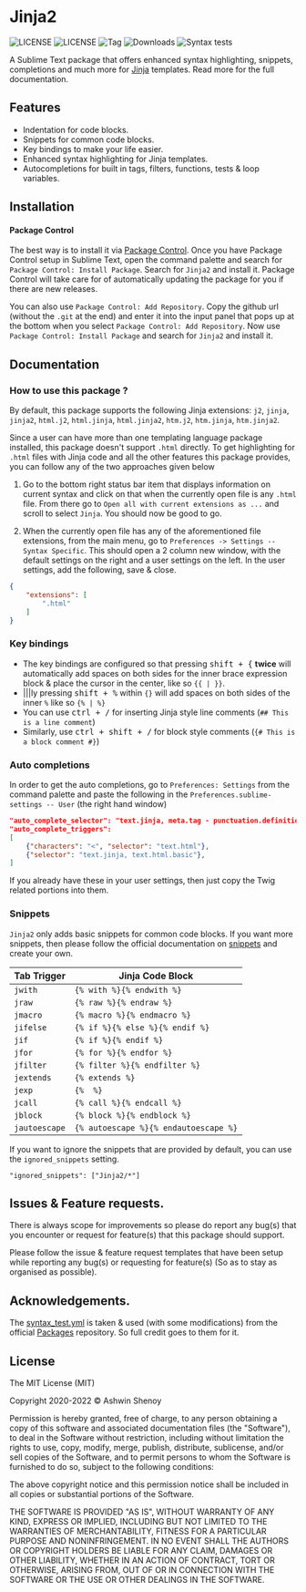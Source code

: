 # Jinja2

![LICENSE](https://img.shields.io/badge/LICENSE-MIT-green?style=for-the-badge) ![LICENSE](https://img.shields.io/badge/ST-Build%204107+-orange?style=for-the-badge&logo=sublime-text) ![Tag](https://img.shields.io/github/v/tag/Sublime-Instincts/BetterJinja?style=for-the-badge&logo=github&sort=semver) ![Downloads](https://img.shields.io/packagecontrol/dt/Jinja2?style=for-the-badge)
![Syntax tests](https://img.shields.io/github/workflow/status/Sublime-Instincts/BetterJinja/syntax_test?color=green&label=Syntax%20Tests&logo=github&logoColor=white&style=for-the-badge)

A Sublime Text package that offers enhanced syntax highlighting, snippets, completions and much more for [Jinja](https://jinja.palletsprojects.com/en/3.1.x/) templates. Read more for the full documentation.

## Features

- Indentation for code blocks.
- Snippets for common code blocks.
- Key bindings to make your life easier.
- Enhanced syntax highlighting for Jinja templates.
- Autocompletions for built in tags, filters, functions, tests & loop variables.

## Installation

#### Package Control
The best way is to install it via [Package Control](https://packagecontrol.io/). Once you have Package Control setup in Sublime Text, open the command palette and search for `Package Control: Install Package`. Search for `Jinja2` and install it. Package Control will take care for of automatically updating the package for you if there are new releases.

You can also use `Package Control: Add Repository`. Copy the github url (without the `.git` at the end) and enter it into the input panel that pops up at the bottom when you select `Package Control: Add Repository`. Now use `Package Control: Install Package` and search for `Jinja2` and install it.

## Documentation

### How to use this package ?

By default, this package supports the following Jinja extensions:
`j2`, `jinja`, `jinja2`, `html.j2`, `html.jinja`, `html.jinja2`, `htm.j2`, `htm.jinja`, `htm.jinja2`.

Since a user can have more than one templating language package installed, this package doesn't support `.html` directly. To get highlighting for `.html` files with Jinja code and all the other features this package provides, you can follow any of the two approaches given below

1. Go to the bottom right status bar item that displays information on current syntax and click on that when the currently open file is any `.html` file. From there go to `Open all with current extensions as ...` and scroll to select `Jinja`. You should now be good to go.

2. When the currently open file has any of the aforementioned file extensions, from the main menu, go to `Preferences -> Settings -- Syntax Specific`. This should open a 2 column new window, with the default settings on the right and a user settings on the left. In the user settings, add the following, save & close.

```json
{
    "extensions": [
        ".html"
    ]
}
```

### Key bindings

- The key bindings are configured so that pressing <kbd>shift + {</kbd> **twice** will automatically add spaces on both sides for the inner brace expression block & place the cursor in the center, like so `{{ | }}`.
- |||ly pressing <kbd>shift + %</kbd> within `{}` will add spaces on both sides of the inner `%` like so `{% | %}`
- You can use <kbd>ctrl + /</kbd> for inserting Jinja style line comments (`## This is a line comment`)
- Similarly, use <kbd>ctrl + shift + /</kbd> for block style comments (`{# This is a block comment #}`)

### Auto completions
In order to get the auto completions, go to `Preferences: Settings` from the command palette and paste the following in the `Preferences.sublime-settings -- User` (the right hand window)

```json
"auto_complete_selector": "text.jinja, meta.tag - punctuation.definition.tag.begin, source - comment - string.quoted.double.block - string.quoted.single.block - string.unquoted.heredoc",
"auto_complete_triggers":
[
    {"characters": "<", "selector": "text.html"},
    {"selector": "text.jinja, text.html.basic"},
]
```

If you already have these in your user settings, then just copy the Twig related portions into them.

### Snippets

`Jinja2` only adds basic snippets for common code blocks. If you want more snippets, then please follow the official documentation on
[snippets](https://www.sublimetext.com/docs/completions.html#snippets) and create your own.

|  **Tab Trigger**  |           **Jinja Code Block**           |
|-------------------|-------------------------------------------|
|    ```jwith```    |       ```{% with %}{% endwith %}```       |
|     ```jraw```    |         ```{% raw %}{% endraw %}```       |
|    ```jmacro```   |      ```{% macro %}{% endmacro %}```      |
|   ```jifelse```   |    ```{% if %}{% else %}{% endif %}```    |
|     ```jif```     |         ```{% if %}{% endif %}```         |
|     ```jfor```    |        ```{% for %}{% endfor %}```        |
|   ```jfilter```   |     ```{% filter %}{% endfilter %}```     |
|   ```jextends```  |            ```{% extends %}```            |
|     ```jexp```    |                ```{%  %}```               |
|    ```jcall```    |       ```{% call %}{% endcall %}```       |
|    ```jblock```   |      ```{% block %}{% endblock %}```      |
| ```jautoescape``` | ```{% autoescape %}{% endautoescape %}``` |

If you want to ignore the snippets that are provided by default, you can use the `ignored_snippets` setting.

`"ignored_snippets": ["Jinja2/*"]`

## Issues & Feature requests.

There is always scope for improvements so please do report any bug(s) that you encounter or request for feature(s) that this package should support.

Please follow the issue & feature request templates that have been setup while reporting any bug(s) or requesting for feature(s) (So as to stay as organised as possible).

## Acknowledgements.

The [syntax_test.yml](.github/workflows/syntax_test.yml) is taken & used (with some modifications) from the official [Packages](https://github.com/sublimehq/Packages) repository. So full credit goes to them for it.

## License
The MIT License (MIT)

Copyright 2020-2022 &copy; Ashwin Shenoy

Permission is hereby granted, free of charge, to any person obtaining a copy of this software and associated documentation files (the "Software"), to deal in the Software without restriction, including without limitation the rights to use, copy, modify, merge, publish, distribute, sublicense, and/or sell copies of the Software, and to permit persons to whom the Software is furnished to do so, subject to the following conditions:

The above copyright notice and this permission notice shall be included in all copies or substantial portions of the Software.

THE SOFTWARE IS PROVIDED "AS IS", WITHOUT WARRANTY OF ANY KIND, EXPRESS OR IMPLIED, INCLUDING BUT NOT LIMITED TO THE WARRANTIES OF MERCHANTABILITY, FITNESS FOR A PARTICULAR PURPOSE AND NONINFRINGEMENT. IN NO EVENT SHALL THE AUTHORS OR COPYRIGHT HOLDERS BE LIABLE FOR ANY CLAIM, DAMAGES OR OTHER LIABILITY, WHETHER IN AN ACTION OF CONTRACT, TORT OR OTHERWISE, ARISING FROM, OUT OF OR IN CONNECTION WITH THE SOFTWARE OR THE USE OR OTHER DEALINGS IN THE SOFTWARE.
